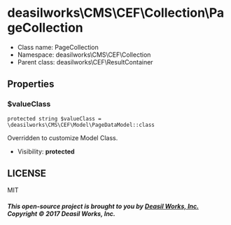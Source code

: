 deasilworks\CMS\CEF\Collection\PageCollection
===============






* Class name: PageCollection
* Namespace: deasilworks\CMS\CEF\Collection
* Parent class: deasilworks\CEF\ResultContainer





Properties
----------


### $valueClass

    protected string $valueClass = \deasilworks\CMS\CEF\Model\PageDataModel::class

Overridden to customize Model Class.



* Visibility: **protected**




## LICENSE

MIT

##### This open-source project is brought to you by [Deasil Works, Inc.](http://deasil.works/) Copyright &copy; 2017 Deasil Works, Inc.